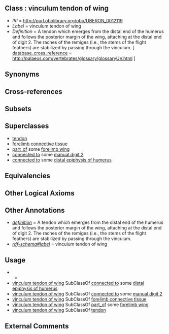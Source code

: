
## Class : vinculum tendon of wing

 * *IRI* = http://purl.obolibrary.org/obo/UBERON_0012119
 * *Label* = vinculum tendon of wing
 * *Definition* = A tendon which emerges from the distal end of the humerus and follows the posterior margin of the wing, attaching at the distal end of digit 2. The raches of the remiges (i.e., the stems of the flight feathers) are stabilized by passing through the vinculum. [ [database_cross_reference](../../ef/oboInOwl#hasDbXref.md) = http://palaeos.com/vertebrates/glossary/glossaryUV.html ]

## Synonyms


## Cross-references


## Subsets


## Superclasses

 * [tendon](../../UBERON/43/UBERON_0000043.md)
 * [forelimb connective tissue](../../UBERON/88/UBERON_0003588.md)
 * [part_of](../../BFO/50/BFO_0000050.md) some [forelimb wing](../../UBERON/24/UBERON_0000024.md)
 * [connected to](../../RO/70/RO_0002170.md) some [manual digit 2](../../UBERON/22/UBERON_0003622.md)
 * [connected to](../../RO/70/RO_0002170.md) some [distal epiphysis of humerus](../../UBERON/04/UBERON_0004404.md)

## Equivalencies


## Other Logical Axioms


## Other Annotations

 * *[definition](../../IAO/15/IAO_0000115.md)* = A tendon which emerges from the distal end of the humerus and follows the posterior margin of the wing, attaching at the distal end of digit 2. The raches of the remiges (i.e., the stems of the flight feathers) are stabilized by passing through the vinculum.
 * *[rdf-schema#label](../../el/rdf-schema#label.md)* = vinculum tendon of wing

## Usage

 * -
 * [vinculum tendon of wing](../../UBERON/19/UBERON_0012119.md) SubClassOf [connected to](../../RO/70/RO_0002170.md) some [distal epiphysis of humerus](../../UBERON/04/UBERON_0004404.md)
 * [vinculum tendon of wing](../../UBERON/19/UBERON_0012119.md) SubClassOf [connected to](../../RO/70/RO_0002170.md) some [manual digit 2](../../UBERON/22/UBERON_0003622.md)
 * [vinculum tendon of wing](../../UBERON/19/UBERON_0012119.md) SubClassOf [forelimb connective tissue](../../UBERON/88/UBERON_0003588.md)
 * [vinculum tendon of wing](../../UBERON/19/UBERON_0012119.md) SubClassOf [part_of](../../BFO/50/BFO_0000050.md) some [forelimb wing](../../UBERON/24/UBERON_0000024.md)
 * [vinculum tendon of wing](../../UBERON/19/UBERON_0012119.md) SubClassOf [tendon](../../UBERON/43/UBERON_0000043.md)

## External Comments

